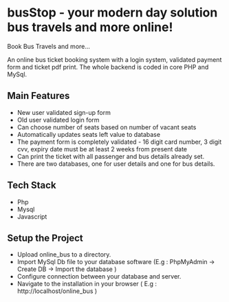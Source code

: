 
# busStop - your modern day solution bus travels and more online!

Book Bus Travels and more...

An online bus ticket booking system with a login system, validated 
payment form and ticket pdf print. 
The whole backend is coded in core PHP and MySql.

## Main Features
* New user validated sign-up form
* Old user validated login form
* Can choose number of seats based on number of vacant seats
* Automatically updates seats left value to database
* The payment form is completely validated - 16 digit card number, 3 digit cvv, expiry date must be at least 2 weeks from present date
* Can print the ticket with all passenger and bus details already set.
* There are two databases, one for user details and one for bus details.

## Tech Stack
* Php
* Mysql
* Javascript
  
## Setup the Project
* Upload online_bus to a directory.
* Import MySql Db file to your database software (E.g : PhpMyAdmin -> Create DB -> Import the database )
* Configure connection between your database and server.
* Navigate to the installation in your browser ( E.g : http://localhost/online_bus )
